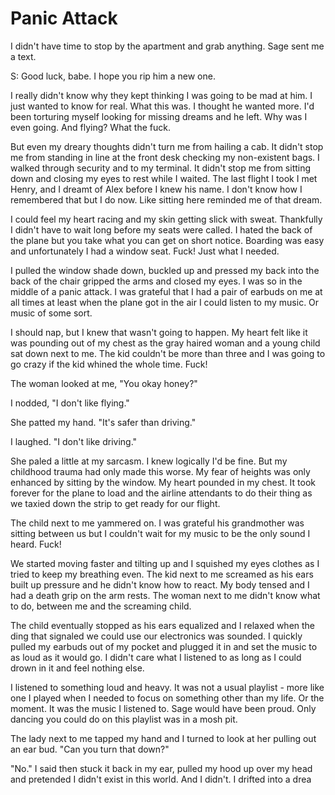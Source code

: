 # Panic Attack
I didn't have time to stop by the apartment and grab anything.  Sage sent me a text.

S: Good luck, babe.  I hope you rip him a new one.

I really didn't know why they kept thinking I was going to be mad at him.  I just wanted to know for real.  What this was.  I thought he wanted more.  I'd been torturing myself looking for missing dreams and he left.  Why was I even going.  And flying?  What the fuck.

But even my dreary thoughts didn't turn me from hailing a cab.  It didn't stop me from standing in line at the front desk checking my non-existent bags.  I walked through security and to my terminal.  It didn't stop me from sitting down and closing my eyes to rest while I waited.  The last flight I took I met Henry, and I dreamt of Alex before I knew his name.  I don't know how I remembered that but I do now.  Like sitting here reminded me of that dream.

I could feel my heart racing and my skin getting slick with sweat.  Thankfully I didn't have to wait long before my seats were called.  I hated the back of the plane but you take what you can get on short notice.  Boarding was easy and unfortunately I had a window seat.  Fuck!  Just what I needed.

I pulled the window shade down, buckled up and pressed my back into the back of the chair gripped the arms and closed my eyes.  I was so in the middle of a panic attack.  I was grateful that I had a pair of earbuds on me at all times at least when the plane got in the air I could listen to my music.  Or music of some sort.  

I should nap, but I knew that wasn't going to happen.  My heart felt like it was pounding out of my chest as the gray haired woman and a young child sat down next to me.  The kid couldn't be more than three and I was going to go crazy if the kid whined the whole time.  Fuck!

The woman looked at me, "You okay honey?"

I nodded, "I don't like flying."

She patted my hand.  "It's safer than driving."

I laughed.  "I don't like driving."

She paled a little at my sarcasm.  I knew logically I'd be fine.  But my childhood trauma had only made this worse.  My fear of heights was only enhanced by sitting by the window.  My heart pounded in my chest.  It took forever for the plane to load and the airline attendants to do their thing as we taxied down the strip to get ready for our flight.

The child next to me yammered on.  I was grateful his grandmother was sitting between us but I couldn't wait for my music to be the only sound I heard.  Fuck!

We started moving faster and tilting up and I squished my eyes clothes as I tried to keep my breathing even.  The kid next to me screamed as his ears built up pressure and he didn't know how to react.  My body tensed and I had a death grip on the arm rests.  The woman next to me didn't know what to do, between me and the screaming child.

The child eventually stopped as his ears equalized and I relaxed when the ding that signaled we could use our electronics was sounded.  I quickly pulled my earbuds out of my pocket and plugged it in and set the music to as loud as it would go.  I didn't care what I listened to as long as I could drown in it and feel nothing else.  

I listened to something loud and heavy.  It was not a usual playlist - more like one I played when I needed to focus on something other than my life.  Or the moment.  It was the music I listened to.  Sage would have been proud.  Only dancing you could do on this playlist was in a mosh pit.

The lady  next to me tapped my hand and I turned to look at her pulling out an ear bud.  "Can you turn that down?"

"No."  I said then stuck it back in my ear, pulled my hood up over my head and pretended I didn't exist in this world.  And I didn't.  I drifted into a drea
<!--stackedit_data:
eyJoaXN0b3J5IjpbNTkyMzkyOTExLDE3OTk4NTI0MjYsODM1Nj
A3NjEzLDc2NTQ4MTk2NiwtMTE3NTgxNTI5MiwtODIyNDYxMjI0
LDY4MTk5NjUwMSwtODE2MzY5NDEwLDQ3ODkxMzQyNSwxMDQxMz
E3MTI2LDEwMzU2MjAyNzksMTkxODk0NDMzMl19
-->